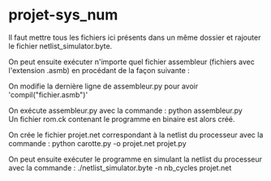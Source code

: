 # projet-sys_num

Il faut mettre tous les fichiers ici présents dans un même dossier et rajouter le fichier netlist_simulator.byte.  

On peut ensuite exécuter n'importe quel fichier assembleur (fichiers avec l'extension .asmb) en procédant de la façon suivante :  

On modifie la dernière ligne de assembleur.py pour avoir 'compil("fichier.asmb")'  

On exécute assembleur.py avec la commande : python assembleur.py  
Un fichier rom.ck contenant le programme en binaire est alors créé.

On crée le fichier projet.net correspondant à la netlist du processeur avec la commande : python carotte.py -o projet.net projet.py

On peut ensuite exécuter le programme en simulant la netlist du processeur avec la commande : ./netlist_simulator.byte -n nb_cycles projet.net
